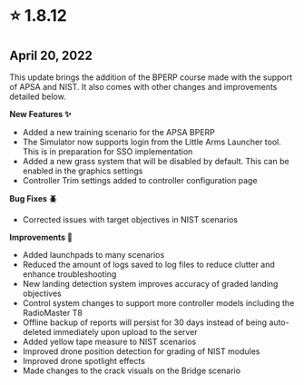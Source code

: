 # ⭐ 1.8.12

## April 20, 2022 <a href="#id-1.8.12-april-20-2022" id="id-1.8.12-april-20-2022"></a>

This update brings the addition of the BPERP course made with the support of APSA and NIST. It also comes with other changes and improvements detailed below.

**New Features ✨**

* Added a new training scenario for the APSA BPERP
* The Simulator now supports login from the Little Arms Launcher tool. This is in preparation for SSO implementation
* Added a new grass system that will be disabled by default. This can be enabled in the graphics settings
* Controller Trim settings added to controller configuration page

**Bug Fixes 🪲**

* Corrected issues with target objectives in NIST scenarios

**Improvements 🙌**

* Added launchpads to many scenarios
* Reduced the amount of logs saved to log files to reduce clutter and enhance troubleshooting
* New landing detection system improves accuracy of graded landing objectives
* Control system changes to support more controller models including the RadioMaster T8
* Offline backup of reports will persist for 30 days instead of being auto-deleted immediately upon upload to the server
* Added yellow tape measure to NIST scenarios
* Improved drone position detection for grading of NIST modules
* Improved drone spotlight effects
* Made changes to the crack visuals on the Bridge scenario
